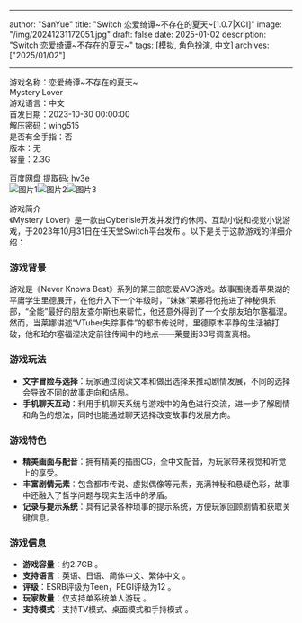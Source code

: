 
---
author: "SanYue"
title: "Switch 恋爱绮谭~不存在的夏天~[1.0.7|XCI]"
image: "/img/20241231172051.jpg"
draft: false
date: 2025-01-02
description: "Switch 恋爱绮谭~不存在的夏天~"
tags: [模拟, 角色扮演, 中文]
archives: ["2025/01/02"]

---

游戏名称：恋爱绮谭~不存在的夏天~   
Mystery Lover    
游戏语言：中文  
首发日期：2023-10-30 00:00:00  
解压密码：wing515  
是否有金手指：否  
版本：无   
容量：2.3G

[百度网盘](https://pan.baidu.com/s/1o1cnYGEIJUBljcfOxWGvLQ) 提取码: hv3e  
![图片1](/img/f8d784.jpg)![图片2](/img/s3d104.jpg)![图片3](/img/78d178.jpg)  

游戏简介  
《Mystery Lover》是一款由Cyberisle开发并发行的休闲、互动小说和视觉小说游戏，于2023年10月31日在任天堂Switch平台发布 。以下是关于这款游戏的详细介绍：

### 游戏背景
游戏是《Never Knows Best》系列的第三部恋爱AVG游戏。故事围绕着苹果湖的平庸学生里德展开，在他升入下一个年级时，“妹妹”莱娜将他拖进了神秘俱乐部，“全能”最好的朋友查尔斯也来帮忙，他还意外得到了一个女朋友珀尔塞福涅。然而，当莱娜讲述“VTuber失踪事件”的都市传说时，里德原本平静的生活被打破，他和珀尔塞福涅决定前往传闻中的地点——莱曼街33号调查真相。

### 游戏玩法
- **文字冒险与选择**：玩家通过阅读文本和做出选择来推动剧情发展，不同的选择会导致不同的故事走向和结局。
- **手机聊天互动**：利用手机聊天系统与游戏中的角色进行交流，进一步了解剧情和角色的想法，同时也能通过聊天选择改变故事的发展方向。

### 游戏特色
- **精美画面与配音**：拥有精美的插图CG，全中文配音，为玩家带来视觉和听觉上的享受。
- **丰富剧情元素**：包含都市传说、虚拟偶像等元素，充满神秘和悬疑色彩，故事中还融入了哲学问题与现实生活中的矛盾。
- **记录与提示系统**：具有记录各种琐事的提示系统，方便玩家回顾剧情和获取关键信息。

### 游戏信息
- **游戏容量**：约2.7GB 。
- **支持语言**：英语、日语、简体中文、繁体中文 。
- **评级**：ESRB评级为Teen，PEGI评级为12 。
- **玩家数量**：仅支持单系统单人游玩 。
- **支持模式**：支持TV模式、桌面模式和手持模式 。
